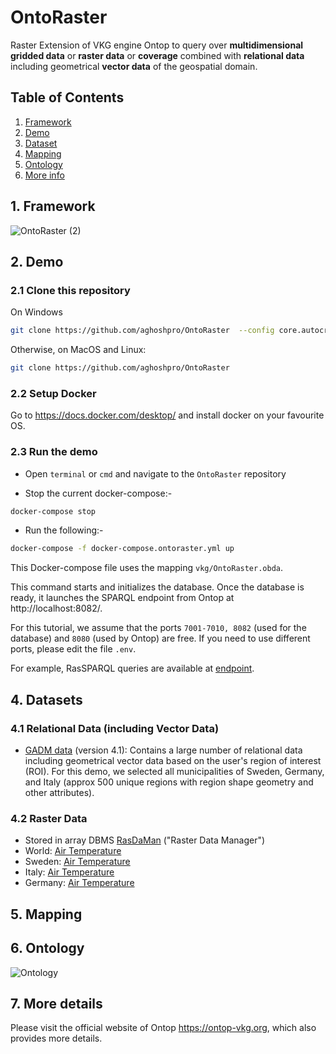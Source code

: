 # OntoRaster
Raster Extension of VKG engine Ontop to query over **multidimensional gridded data** or **raster data** or **coverage** combined with **relational data** including geometrical **vector data** of the geospatial domain.

## Table of Contents
1. [Framework](#1-framework)
2. [Demo](#2-demo)
3. [Dataset](#3-dataset)
4. [Mapping](#4-mapping)
5. [Ontology](#5-ontology)
6. [More info](#6-more-details)

## 1. Framework

![OntoRaster (2)](https://github.com/aghoshpro/OntoRaster/assets/71174892/49751ecd-ba5b-49ef-8071-18f68e0dde37)


## 2. Demo
### 2.1 Clone this repository

On Windows
```sh
git clone https://github.com/aghoshpro/OntoRaster  --config core.autocrlf=input
```

Otherwise, on MacOS and Linux:
```sh
git clone https://github.com/aghoshpro/OntoRaster
```

### 2.2 Setup Docker
Go to https://docs.docker.com/desktop/ and install docker on your favourite OS.

### 2.3 Run the demo
* Open `terminal` or `cmd` and navigate to the `OntoRaster` repository
  
* Stop the current docker-compose:-
```sh
docker-compose stop
```

* Run the following:-
```sh
docker-compose -f docker-compose.ontoraster.yml up
```

This Docker-compose file uses the mapping `vkg/OntoRaster.obda`.

This command starts and initializes the database. Once the database is ready, it launches the SPARQL endpoint from Ontop at http://localhost:8082/.

For this tutorial, we assume that the ports `7001-7010, 8082` (used for the database) and `8080` (used by Ontop) are free. If you need to use different ports, please edit the file `.env`.

For example, RasSPARQL queries are available at [endpoint](http://localhost:8082/).


## 4. Datasets

### 4.1 Relational Data (including Vector Data)
* [GADM data](https://gadm.org/download_country.html) (version 4.1): Contains a large number of relational data including geometrical vector data based on the user's region of interest (ROI). For this demo, we selected all municipalities of Sweden, Germany, and Italy (approx 500 unique regions with region shape geometry and other attributes).


### 4.2 Raster Data
* Stored in array DBMS [RasDaMan](https://doc.rasdaman.org/index.html) ("Raster Data Manager")
* World: [Air Temperature](https://psl.noaa.gov/data/gridded/data.UDel_AirT_Precip.html)
* Sweden: [Air Temperature](https://psl.noaa.gov/data/gridded/data.UDel_AirT_Precip.html)
* Italy: [Air Temperature](https://psl.noaa.gov/data/gridded/data.UDel_AirT_Precip.html)
* Germany: [Air Temperature](https://psl.noaa.gov/data/gridded/data.UDel_AirT_Precip.html)


## 5. Mapping

## 6. Ontology

![Ontology](https://github.com/aghoshpro/OntoRaster/assets/71174892/d4ba1875-e589-4f36-b108-28b9f5d2cb50)


## 7. More details

Please visit the official website of Ontop https://ontop-vkg.org, which also provides more details.



